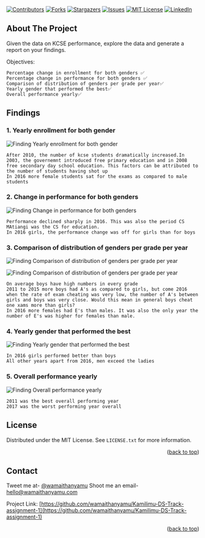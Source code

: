 <div id="top"></div>
<!--
*** Thanks for checking out the Kamilimu-DS-Track-assignment-1. If you have a suggestion
*** that would make this better, please fork the repo and create a pull request
*** or simply open an issue with the tag "enhancement".
*** Don't forget to give the project a star!
*** Thanks again! Now go create something AMAZING! :D
-->



<!-- PROJECT SHIELDS -->
<!--
*** I'm using markdown "reference style" links for readability.
*** Reference links are enclosed in brackets [ ] instead of parentheses ( ).
*** See the bottom of this document for the declaration of the reference variables
*** for contributors-url, forks-url, etc. This is an optional, concise syntax you may use.
*** https://www.markdownguide.org/basic-syntax/#reference-style-links
-->
[![Contributors][contributors-shield]][contributors-url]
[![Forks][forks-shield]][forks-url]
[![Stargazers][stars-shield]][stars-url]
[![Issues][issues-shield]][issues-url]
[![MIT License][license-shield]][license-url]
[![LinkedIn][linkedin-shield]][linkedin-url]






<!-- ABOUT THE PROJECT -->
## About The Project
Given the data on KCSE performance, explore the data and generate a report on your findings.

Objectives:

    Percentage change in enrollment for both genders ✅
    Percentage change in performance for both genders ✅
    Comparison of distribution of genders per grade per year✅
    Yearly gender that performed the best✅
    Overall performance yearly✅


<!-- FINDINGS -->

## Findings

### 1. Yearly enrollment for both gender
![Finding Yearly enrollment for both gender](./images/one.png)


    After 2010, the number of kcse students dramatically increased.In 2003, the governemnt introduced free primary education and in 2008 free secondary day school education. This factors can be attributed to the number of students having shot up
    In 2016 more female students sat for the exams as compared to male students


### 2. Change in performance for both genders
![Finding Change in performance for both genders](./images/two.png)


    Performance declined sharply in 2016. This was also the period CS MAtiangi was the CS for education.
    In 2016 girls, the performance change was off for girls than for boys


### 3. Comparison of distribution of genders per grade per year
![Finding Comparison of distribution of genders per grade per year](./images/three.png)



![Finding Comparison of distribution of genders per grade per year](./images/four.png)


    On average boys have high numbers in every grade
    2011 to 2015 more boys had A's as compared to girls, but come 2016 when the rate of exam cheating was very low, the number of A's between girls and boys was very close. Would this mean in general boys cheat one xams more than girls?
    In 2016 more females had E's than males. It was also the only year the number of E's was higher for females than male.


### 4. Yearly gender that performed the best

![Finding Yearly gender that performed the best](./images/five.png)


    In 2016 girls performed better than boys
    All other years apart from 2016, men exceed the ladies

### 5. Overall performance yearly

![Finding Overall performance yearly](./images/six.png)


    2011 was the best overall performing year
    2017 was the worst performing year overall


<!-- LICENSE -->
## License

Distributed under the MIT License. See `LICENSE.txt` for more information.

<p align="right">(<a href="#top">back to top</a>)</p>



<!-- CONTACT -->
## Contact

Tweet me at- [@wamaithanyamu](https://twitter.com/wamaithanyamu) 
Shoot me an email- hello@wamaithanyamu.com

Project Link: [https://github.com/wamaithanyamu/Kamilimu-DS-Track-assignment-1](https://github.com/wamaithanyamu/Kamilimu-DS-Track-assignment-1)

<p align="right">(<a href="#top">back to top</a>)</p>





<!-- MARKDOWN LINKS & IMAGES -->
<!-- https://www.markdownguide.org/basic-syntax/#reference-style-links -->
[contributors-shield]: https://img.shields.io/github/contributors/wamaithanyamu/Kamilimu-DS-Track-assignment-1.svg?style=for-the-badge
[contributors-url]: https://github.com/wamaithanyamu/Kamilimu-DS-Track-assignment-1/graphs/contributors
[forks-shield]: https://img.shields.io/github/forks/wamaithanyamu/Kamilimu-DS-Track-assignment-1.svg?style=for-the-badge
[forks-url]: https://github.com/wamaithanyamu/Kamilimu-DS-Track-assignment-1/network/members
[stars-shield]: https://img.shields.io/github/stars/wamaithanyamu/Kamilimu-DS-Track-assignment-1.svg?style=for-the-badge
[stars-url]: https://github.com/wamaithanyamu/Kamilimu-DS-Track-assignment-1/stargazers
[issues-shield]: https://img.shields.io/github/issues/wamaithanyamu/Kamilimu-DS-Track-assignment-1.svg?style=for-the-badge
[issues-url]: https://github.com/wamaithanyamu/Kamilimu-DS-Track-assignment-1/issues
[license-shield]: https://img.shields.io/github/license/wamaithanyamu/Kamilimu-DS-Track-assignment-1.svg?style=for-the-badge
[license-url]: https://github.com/wamaithanyamu/Kamilimu-DS-Track-assignment-1/blob/master/LICENSE.txt
[linkedin-shield]: https://img.shields.io/badge/-LinkedIn-black.svg?style=for-the-badge&logo=linkedin&colorB=555
[linkedin-url]: https://linkedin.com/in/wamaithanyamu
[product-screenshot]: images/screenshot.png
